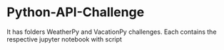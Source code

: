 # Python-API-Challenge
It has folders WeatherPy and VacationPy challenges. Each contains the respective jupyter notebook with script
